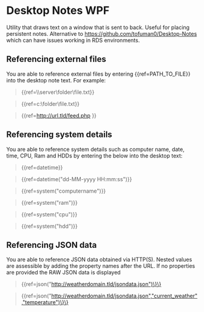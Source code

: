 ﻿# Desktop Notes WPF

Utility that draws text on a window that is sent to back. Useful for placing persistent notes. Alternative to https://github.com/tofuman0/Desktop-Notes which can have issues working in RDS environments.

## Referencing external files

You are able to reference external files by entering \{\{ref=PATH_TO_FILE\}\} into the desktop note text. For example:
> \{\{ref=\\\\server\\folder\\file.txt\}\}

> \{\{ref=c:\\folder\\file.txt\}\}

> \{\{ref=http://url.tld/feed.php \}\}

## Referencing system details

You are able to reference system details such as computer name, date, time, CPU, Ram and HDDs by entering the below into the desktop text:

> \{\{ref=datetime\}\}

> \{\{ref=datetime("dd-MM-yyyy HH:mm:ss")\}\}

> \{\{ref=system("computername")\}\}

> \{\{ref=system("ram")\}\}

> \{\{ref=system("cpu")\}\}

> \{\{ref=system("hdd")\}\}

## Referencing JSON data

You are able to reference JSON data obtained via HTTP(S). Nested values are assessible by adding the property names after the URL. If no properties are provided the RAW JSON data is displayed

> \{\{ref=json("http://weatherdomain.tld/jsondata.json")\}\}

> \{\{ref=json("http://weatherdomain.tld/jsondata.json","current_weather","temperature")\}\}

